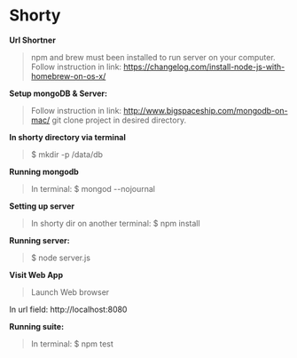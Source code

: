 # **Shorty**

**Url Shortner**

> npm and brew must been installed to run server on your computer.
  Follow instruction in link: https://changelog.com/install-node-js-with-homebrew-on-os-x/

**Setup mongoDB & Server:**

> Follow instruction in link: http://www.bigspaceship.com/mongodb-on-mac/
  git clone project in desired directory.

**In shorty directory via terminal**

> $ mkdir -p /data/db

**Running mongodb**

> In terminal:
  $ mongod --nojournal

**Setting up server**

> In shorty dir on another terminal:
  $ npm install

**Running server:**

> $ node server.js

**Visit Web App**

> Launch Web browser

  In url field:
  http://localhost:8080

**Running suite:**

> In terminal:
  $ npm test

